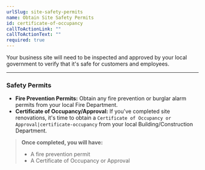 ```yaml
---
urlSlug: site-safety-permits
name: Obtain Site Safety Permits
id: certificate-of-occupancy
callToActionLink: ""
callToActionText: ""
required: true
---
```

Your business site will need to be inspected and approved by your local government to verify that it's safe for customers and employees.

---
### Safety Permits 

* **Fire Prevention Permits:** Obtain any fire prevention or burglar alarm permits from your local Fire Department.
* **Certificate of Occupancy/Approval:** If you've completed site renovations, it's time to obtain a `Certificate of Occupancy or Approval|certificate-occupancy` from your local Building/Construction Department.

>**Once completed, you will have:**
>
>- A fire prevention permit
>- A Certificate of Occupancy or Approval